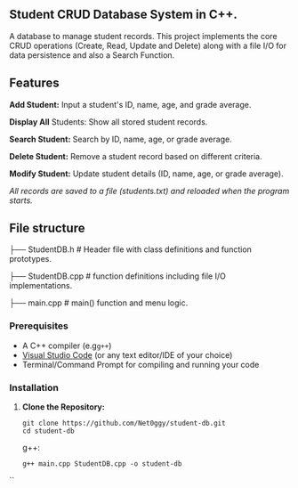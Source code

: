 ## Student CRUD Database  System in C++.
A database to manage student records.  This project implements the core CRUD operations (Create, Read, Update and Delete) along with a file I/O for data persistence and also a Search Function. 

## Features
**Add Student:** Input a student's ID, name, age, and grade average.

**Display All** Students: Show all stored student records.

**Search Student:** Search by ID, name, age, or grade average.

**Delete Student:** Remove a student record based on different criteria.

**Modify Student:** Update student details (ID, name, age, or grade average).

*All records are saved to a file (students.txt) and reloaded when the program starts.*

## File structure
├── StudentDB.h # Header file with class definitions and function prototypes.

├── StudentDB.cpp #  function definitions including file I/O implementations.

├── main.cpp # main() function and menu logic.




### Prerequisites

- A C++ compiler (e.g`g++`)
- [Visual Studio Code](https://code.visualstudio.com/) (or any text editor/IDE of your choice)
- Terminal/Command Prompt for compiling and running your code

### Installation

1. **Clone the Repository:**

   ```
   git clone https://github.com/Net0ggy/student-db.git
   cd student-db
    ````
   
   g++:
   ```
   g++ main.cpp StudentDB.cpp -o student-db
``


